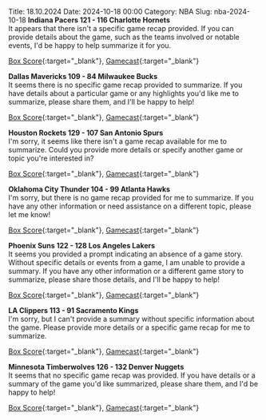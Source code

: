 Title: 18.10.2024
Date: 2024-10-18 00:00
Category: NBA 
Slug: nba-2024-10-18 
**Indiana Pacers 121 - 116 Charlotte Hornets**  
It appears that there isn't a specific game recap provided. If you can provide details about the game, such as the teams involved or notable events, I'd be happy to help summarize it for you. 

[Box Score](/game/cha-vs-ind-0012400061/box-score){:target="_blank"}, [Gamecast](/game/cha-vs-ind-0012400061){:target="_blank"}<br>

**Dallas Mavericks 109 - 84 Milwaukee Bucks**  
It seems there is no specific game recap provided to summarize. If you have details about a particular game or any highlights you'd like me to summarize, please share them, and I'll be happy to help! 

[Box Score](/game/mil-vs-dal-0012400062/box-score){:target="_blank"}, [Gamecast](/game/mil-vs-dal-0012400062){:target="_blank"}<br>

**Houston Rockets 129 - 107 San Antonio Spurs**  
I'm sorry, it seems like there isn't a game recap available for me to summarize. Could you provide more details or specify another game or topic you're interested in? 

[Box Score](/game/sas-vs-hou-0012400063/box-score){:target="_blank"}, [Gamecast](/game/sas-vs-hou-0012400063){:target="_blank"}<br>

**Oklahoma City Thunder 104 - 99 Atlanta Hawks**  
I'm sorry, but there is no game recap provided for me to summarize. If you have any other information or need assistance on a different topic, please let me know! 

[Box Score](/game/atl-vs-okc-0012400064/box-score){:target="_blank"}, [Gamecast](/game/atl-vs-okc-0012400064){:target="_blank"}<br>

**Phoenix Suns 122 - 128 Los Angeles Lakers**  
It seems you provided a prompt indicating an absence of a game story. Without specific details or events from a game, I am unable to provide a summary. If you have any other information or a different game story to summarize, please share those details, and I'll be happy to help! 

[Box Score](/game/lal-vs-phx-0012400065/box-score){:target="_blank"}, [Gamecast](/game/lal-vs-phx-0012400065){:target="_blank"}<br>

**LA Clippers 113 - 91 Sacramento Kings**  
I'm sorry, but I can't provide a summary without specific information about the game. Please provide more details or a specific game recap for me to summarize. 

[Box Score](/game/sac-vs-lac-0012400066/box-score){:target="_blank"}, [Gamecast](/game/sac-vs-lac-0012400066){:target="_blank"}<br>

**Minnesota Timberwolves 126 - 132 Denver Nuggets**  
It seems that no specific game recap was provided. If you have details or a summary of the game you'd like summarized, please share them, and I'd be happy to help! 

[Box Score](/game/den-vs-min-0012400072/box-score){:target="_blank"}, [Gamecast](/game/den-vs-min-0012400072){:target="_blank"}<br>

